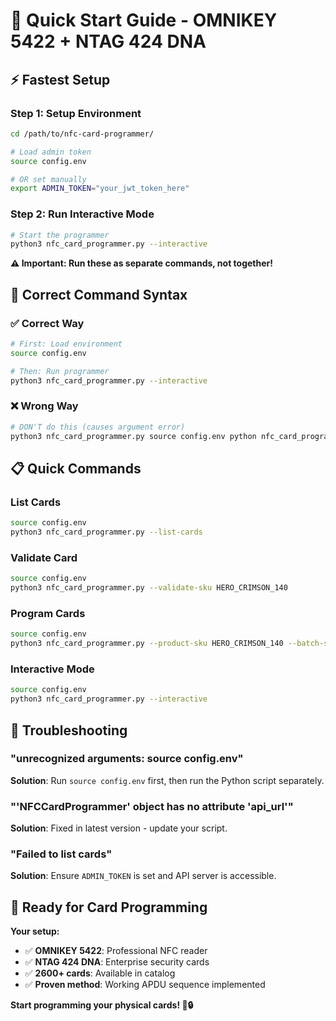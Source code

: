 # 🚀 Quick Start Guide - OMNIKEY 5422 + NTAG 424 DNA

## ⚡ **Fastest Setup**

### **Step 1: Setup Environment**
```bash
cd /path/to/nfc-card-programmer/

# Load admin token
source config.env

# OR set manually
export ADMIN_TOKEN="your_jwt_token_here"
```

### **Step 2: Run Interactive Mode**
```bash
# Start the programmer
python3 nfc_card_programmer.py --interactive
```

**⚠️ Important: Run these as separate commands, not together!**

## 🎯 **Correct Command Syntax**

### ✅ **Correct Way**
```bash
# First: Load environment
source config.env

# Then: Run programmer  
python3 nfc_card_programmer.py --interactive
```

### ❌ **Wrong Way**
```bash
# DON'T do this (causes argument error)
python3 nfc_card_programmer.py source config.env python nfc_card_programmer.py --interactive
```

## 📋 **Quick Commands**

### **List Cards**
```bash
source config.env
python3 nfc_card_programmer.py --list-cards
```

### **Validate Card**
```bash
source config.env  
python3 nfc_card_programmer.py --validate-sku HERO_CRIMSON_140
```

### **Program Cards**
```bash
source config.env
python3 nfc_card_programmer.py --product-sku HERO_CRIMSON_140 --batch-size 5
```

### **Interactive Mode**
```bash
source config.env
python3 nfc_card_programmer.py --interactive
```

## 🔧 **Troubleshooting**

### **"unrecognized arguments: source config.env"**
**Solution**: Run `source config.env` first, then run the Python script separately.

### **"'NFCCardProgrammer' object has no attribute 'api_url'"**  
**Solution**: Fixed in latest version - update your script.

### **"Failed to list cards"**
**Solution**: Ensure `ADMIN_TOKEN` is set and API server is accessible.

## 🎴 **Ready for Card Programming**

**Your setup:**
- ✅ **OMNIKEY 5422**: Professional NFC reader
- ✅ **NTAG 424 DNA**: Enterprise security cards  
- ✅ **2600+ cards**: Available in catalog
- ✅ **Proven method**: Working APDU sequence implemented

**Start programming your physical cards! 📱🔒**
